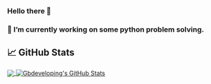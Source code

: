### Hello there 👋
### 🔭 I’m currently working on some python problem solving.
## &#x1f4c8; GitHub Stats

<a href="https://github.com/gbdeveloping/gbdeveloping/">
  <img align="center" src="https://github-readme-stats.vercel.app/api/top-langs/?username=gbdeveloping&hide=java,html&title_color=ffffff&text_color=c9cacc&icon_color=2bbc8a&bg_color=1d1f21" />
</a>
<a href="https://github.com/gbdeveloping/gbdeveloping/">
  <img align="center" src="https://github-readme-stats.vercel.app/api?username=gbdeveloping&show_icons=true&line_height=27&count_private=true&title_color=ffffff&text_color=c9cacc&icon_color=2bbc8a&bg_color=1d1f21" alt="Gbdeveloping's GitHub Stats" />
</a>
